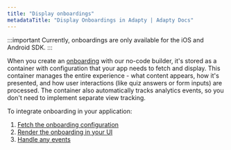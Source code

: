 ```yaml
---
title: "Display onboardings"
metadataTitle: "Display Onboardings in Adapty | Adapty Docs"
---
```


:::important
Currently, onboardings are only available for the iOS and Android SDK.
:::

When you create an [onboarding](onboardings.md) with our no-code builder, it's stored as a container with configuration that your app needs to fetch and display. This container manages the entire experience - what content appears, how it's presented, and how user interactions (like quiz answers or form inputs) are processed. The container also automatically tracks analytics events, so you don't need to implement separate view tracking.

To integrate onboarding in your application:

1. [Fetch the onboarding configuration](get-onboardings.md)
2. [Render the onboarding in your UI](present-onboardings.md)
3. [Handle any events](handling-onboarding-events.md)
